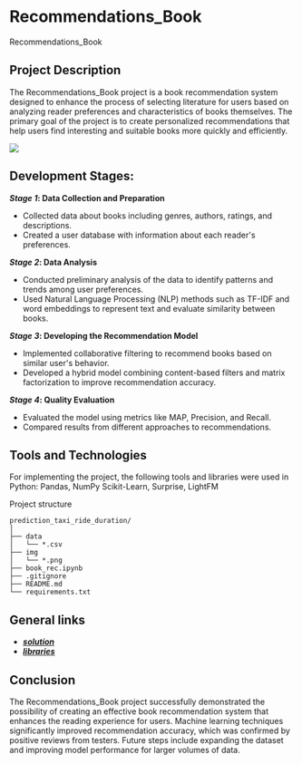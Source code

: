# Recommendations_Book
Recommendations_Book

## Project Description
The Recommendations_Book project is a book recommendation system designed to enhance the process of selecting literature for users based on analyzing reader preferences and characteristics of books themselves. The primary goal of the project is to create personalized recommendations that help users find interesting and suitable books more quickly and efficiently.

<img src="https://i.pinimg.com/originals/7f/c9/80/7fc980996fa656a9b133ea4b598e97d3.png">

## Development Stages:

***Stage 1*: Data Collection and Preparation**
* Collected data about books including genres, authors, ratings, and descriptions.
* Created a user database with information about each reader's preferences.

***Stage 2*: Data Analysis**
* Conducted preliminary analysis of the data to identify patterns and trends among user preferences.
* Used Natural Language Processing (NLP) methods such as TF-IDF and word embeddings to represent text and evaluate similarity between books.

***Stage 3*: Developing the Recommendation Model**
* Implemented collaborative filtering to recommend books based on similar user's behavior.
* Developed a hybrid model combining content-based filters and matrix factorization to improve recommendation accuracy.

***Stage 4*: Quality Evaluation**
* Evaluated the model using metrics like MAP, Precision, and Recall.
* Compared results from different approaches to recommendations.

## Tools and Technologies
For implementing the project, the following tools and libraries were used in Python:
Pandas, NumPy Scikit-Learn, Surprise, LightFM


Project structure
```
prediction_taxi_ride_duration/
│
├── data                  
│   └── *.csv 
├── img                  
│   └── *.png                      
├── book_rec.ipynb           
├── .gitignore              
├── README.md               
└── requirements.txt         
```

## General links
* ***[solution](https://github.com/esta1d/Recommendations_Book/blob/main/book_rec.ipynb)***
* ***[libraries](https://github.com/esta1d/Recommendations_Book/blob/main/requirements.txt)***


## Conclusion
The Recommendations_Book project successfully demonstrated the possibility of creating an effective book recommendation system that enhances the reading experience for users. Machine learning techniques significantly improved recommendation accuracy, which was confirmed by positive reviews from testers. Future steps include expanding the dataset and improving model performance for larger volumes of data.